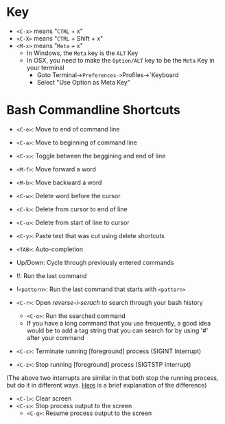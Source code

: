 # Key
- `<C-x>` means "`CTRL` + x"
- `<C-X>` means "`CTRL` + Shift + x"
- `<M-x>` means "`Meta` + x"
    - In Windows, the `Meta` key is the `ALT` Key
    - In OSX, you need to make the `Option/ALT` key to be the `Meta` Key in your
      terminal
        - Goto Terminal->`Preferences->`Profiles->`Keyboard
        - Select "Use Option as Meta Key"

# Bash Commandline Shortcuts
- `<C-e>`: Move to end of command line
- `<C-a>`: Move to beginning of command line
- `<C-x>`: Toggle between the beggining and end of line
- `<M-f>`: Move forward a word
- `<M-b>`: Move backward a word

- `<C-w>`: Delete word before the cursor
- `<C-k>`: Delete from cursor to end of line
- `<C-u>`: Delete from start of line to cursor
- `<C-y>`: Paste text that was cut using delete shortcuts

- `<TAB>`: Auto-completion
- Up/Down: Cycle through previously entered commands
- !!: Run the last command
- !`<pattern>`: Run the last command that starts with `<pattern>`
- `<C-r>`: Open _reverse-i-serach_ to search through your bash history
    - `<C-o>`: Run the searched command
    - If you have a long command that you use frequently, a good idea would be
      to add a tag string that you can search for by using '#' after your
      command

- `<C-c>`: Terminate running [foreground] process (SIGINT Interrupt)
- `<C-z>`: Stop running [foreground] process (SIGTSTP Interrupt)

(The above two interrupts are similar in that both stop the running process, but
do it in different ways. [Here] is a brief explanation of the difference)

[Here]:(https://askubuntu.com/questions/510811/what-is-the-difference-between-ctrl-z-and-ctrl-c-in-the-terminal)

- `<C-l>`: Clear screen
- `<C-s>`: Stop process output to the screen
    - `<C-q>`: Resume process output to the screen
